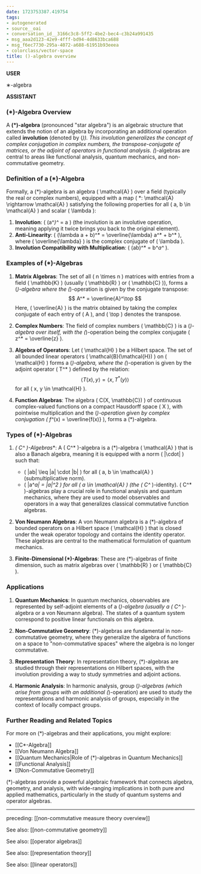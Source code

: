 ```yaml
---
date: 1723753387.419754
tags:
- autogenerated
- source__oai
- conversation_id__3166c3c8-5ff2-4be2-bec4-c3b24a991435
- msg_aaa2d123-42e9-4fff-bd94-4d8633bca688
- msg_f6ec7730-295a-4072-a688-61951b93eeea
- colorclass/vector-space
title: ()-algebra overview
---
```


**USER**

∗-algebra


**ASSISTANT**

### \(*\)-Algebra Overview

A **\(*\)-algebra** (pronounced "star algebra") is an algebraic structure that extends the notion of an algebra by incorporating an additional operation called **involution** (denoted by \(*\)). This involution generalizes the concept of complex conjugation in complex numbers, the transpose-conjugate of matrices, or the adjoint of operators in functional analysis. \(*\)-algebras are central to areas like functional analysis, quantum mechanics, and non-commutative geometry.

### Definition of a \(*\)-Algebra

Formally, a \(*\)-algebra is an algebra \( \mathcal{A} \) over a field (typically the real or complex numbers), equipped with a map \( *: \mathcal{A} \rightarrow \mathcal{A} \) satisfying the following properties for all \( a, b \in \mathcal{A} \) and scalar \( \lambda \):

1. **Involution**: \( (a^*)^* = a \) (the involution is an involutive operation, meaning applying it twice brings you back to the original element).
2. **Anti-Linearity**: \( (\lambda a + b)^* = \overline{\lambda} a^* + b^* \), where \( \overline{\lambda} \) is the complex conjugate of \( \lambda \).
3. **Involution Compatibility with Multiplication**: \( (ab)^* = b^*a^* \).

### Examples of \(*\)-Algebras

1. **Matrix Algebras**: The set of all \( n \times n \) matrices with entries from a field \( \mathbb{K} \) (usually \( \mathbb{R} \) or \( \mathbb{C} \)), forms a \(*\)-algebra where the \(*\)-operation is given by the conjugate transpose:
   $$
   A^* = \overline{A}^\top
   $$
   Here, \( \overline{A} \) is the matrix obtained by taking the complex conjugate of each entry of \( A \), and \( \top \) denotes the transpose.

2. **Complex Numbers**: The field of complex numbers \( \mathbb{C} \) is a \(*\)-algebra over itself, with the \(*\)-operation being the complex conjugate \( z^* = \overline{z} \).

3. **Algebra of Operators**: Let \( \mathcal{H} \) be a Hilbert space. The set of all bounded linear operators \( \mathcal{B}(\mathcal{H}) \) on \( \mathcal{H} \) forms a \(*\)-algebra, where the \(*\)-operation is given by the adjoint operator \( T^* \) defined by the relation:
   $$
   \langle T(x), y \rangle = \langle x, T^*(y) \rangle
   $$
   for all \( x, y \in \mathcal{H} \).

4. **Function Algebras**: The algebra \( C(X, \mathbb{C}) \) of continuous complex-valued functions on a compact Hausdorff space \( X \), with pointwise multiplication and the \(*\)-operation given by complex conjugation \( f^*(x) = \overline{f(x)} \), forms a \(*\)-algebra.

### Types of \(*\)-Algebras

1. **\( C^* \)-Algebras**: A \( C^* \)-algebra is a \(*\)-algebra \( \mathcal{A} \) that is also a Banach algebra, meaning it is equipped with a norm \( \|\cdot\| \) such that:
   - \( \|ab\| \leq \|a\| \cdot \|b\| \) for all \( a, b \in \mathcal{A} \) (submultiplicative norm).
   - \( \|a^*a\| = \|a\|^2 \) for all \( a \in \mathcal{A} \) (the \( C^* \)-identity).
   \( C^* \)-algebras play a crucial role in functional analysis and quantum mechanics, where they are used to model observables and operators in a way that generalizes classical commutative function algebras.

2. **Von Neumann Algebras**: A von Neumann algebra is a \(*\)-algebra of bounded operators on a Hilbert space \( \mathcal{H} \) that is closed under the weak operator topology and contains the identity operator. These algebras are central to the mathematical formulation of quantum mechanics.

3. **Finite-Dimensional \(*\)-Algebras**: These are \(*\)-algebras of finite dimension, such as matrix algebras over \( \mathbb{R} \) or \( \mathbb{C} \).

### Applications

1. **Quantum Mechanics**: In quantum mechanics, observables are represented by self-adjoint elements of a \(*\)-algebra (usually a \( C^* \)-algebra or a von Neumann algebra). The states of a quantum system correspond to positive linear functionals on this algebra.

2. **Non-Commutative Geometry**: \(*\)-algebras are fundamental in non-commutative geometry, where they generalize the algebra of functions on a space to "non-commutative spaces" where the algebra is no longer commutative.

3. **Representation Theory**: In representation theory, \(*\)-algebras are studied through their representations on Hilbert spaces, with the involution providing a way to study symmetries and adjoint actions.

4. **Harmonic Analysis**: In harmonic analysis, group \(*\)-algebras (which arise from groups with an additional \(*\)-operation) are used to study the representations and harmonic analysis of groups, especially in the context of locally compact groups.

### Further Reading and Related Topics

For more on \(*\)-algebras and their applications, you might explore:

- [[C*-Algebra]]
- [[Von Neumann Algebra]]
- [[Quantum Mechanics|Role of \(*\)-algebras in Quantum Mechanics]]
- [[Functional Analysis]]
- [[Non-Commutative Geometry]]

\(*\)-algebras provide a powerful algebraic framework that connects algebra, geometry, and analysis, with wide-ranging implications in both pure and applied mathematics, particularly in the study of quantum systems and operator algebras.


---

preceding: [[non-commutative measure theory overview]]

See also: [[non-commutative geometry]]


See also: [[operator algebras]]


See also: [[representation theory]]


See also: [[linear operators]]